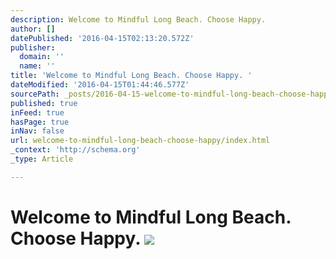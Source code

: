 ```yaml
---
description: Welcome to Mindful Long Beach. Choose Happy.
author: []
datePublished: '2016-04-15T02:13:20.572Z'
publisher:
  domain: ''
  name: ''
title: 'Welcome to Mindful Long Beach. Choose Happy. '
dateModified: '2016-04-15T01:44:46.577Z'
sourcePath: _posts/2016-04-15-welcome-to-mindful-long-beach-choose-happy.md
published: true
inFeed: true
hasPage: true
inNav: false
url: welcome-to-mindful-long-beach-choose-happy/index.html
_context: 'http://schema.org'
_type: Article

---
```

# Welcome to Mindful Long Beach. Choose Happy. ![](https://the-grid-user-content.s3-us-west-2.amazonaws.com/1ffe037c-fd51-48cb-a086-151c0e656738.png)